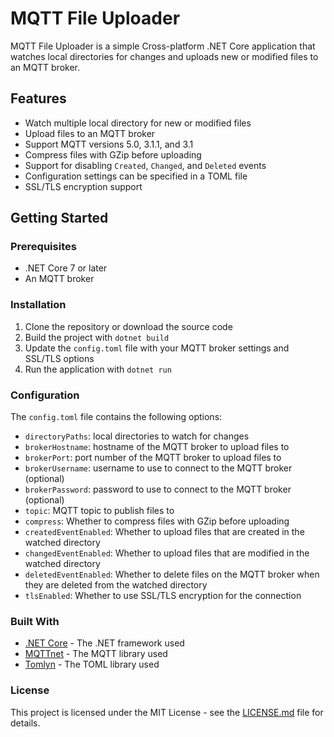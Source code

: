 # MQTT File Uploader

MQTT File Uploader is a simple Cross-platform .NET Core application that watches local directories for changes and uploads new or modified files to an MQTT broker.

## Features

* Watch multiple local directory for new or modified files
* Upload files to an MQTT broker
* Support MQTT versions 5.0, 3.1.1, and 3.1
* Compress files with GZip before uploading
* Support for disabling `Created`, `Changed`, and `Deleted` events
* Configuration settings can be specified in a TOML file
* SSL/TLS encryption support

## Getting Started

### Prerequisites

* .NET Core 7 or later
* An MQTT broker

### Installation

1. Clone the repository or download the source code
2. Build the project with `dotnet build`
3. Update the `config.toml` file with your MQTT broker settings and SSL/TLS options
4. Run the application with `dotnet run`

### Configuration

The `config.toml` file contains the following options:

* `directoryPaths`: local directories to watch for changes
* `brokerHostname`: hostname of the MQTT broker to upload files to
* `brokerPort`: port number of the MQTT broker to upload files to
* `brokerUsername`: username to use to connect to the MQTT broker (optional)
* `brokerPassword`: password to use to connect to the MQTT broker (optional)
* `topic`: MQTT topic to publish files to
* `compress`: Whether to compress files with GZip before uploading
* `createdEventEnabled`: Whether to upload files that are created in the watched directory
* `changedEventEnabled`: Whether to upload files that are modified in the watched directory
* `deletedEventEnabled`: Whether to delete files on the MQTT broker when they are deleted from the watched directory
* `tlsEnabled`: Whether to use SSL/TLS encryption for the connection

### Built With

* [.NET Core](https://dotnet.microsoft.com/) - The .NET framework used
* [MQTTnet](https://github.com/chkr1011/MQTTnet) - The MQTT library used
* [Tomlyn](https://github.com/xoofx/Tomlyn) - The TOML library used

### License

This project is licensed under the MIT License - see the [LICENSE.md](LICENSE.md) file for details.
